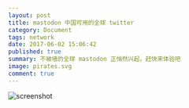 ```yaml
---
layout: post
title: mastodon 中国可用的全球 twitter
category: Document
tags: network
date: 2017-06-02 15:06:42
published: true
summary: 不被墙的全球 mastodon 正悄然兴起，赶快来体验吧
image: pirates.svg
comment: true
---
```


![screenshot](https://mastodon.sdf.org/media/tQGqYu86ADex4-tICHo)

